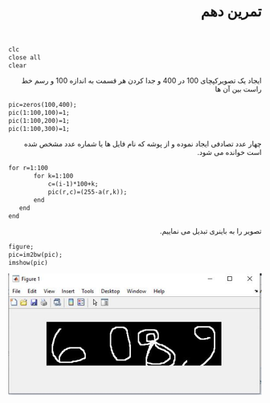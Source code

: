 <div dir = "rtl">
<h1> تمرین دهم</h1>

<br/>
</div>

````
clc
close all
clear
````
<div dir = "rtl">

  ایجاد یک تصویرکپچای 100 در 400  و جدا کردن هر قسمت به اندازه 100 و رسم خط راست بین آن ها
</div>

````
pic=zeros(100,400);
pic(1:100,100)=1;
pic(1:100,200)=1;
pic(1:100,300)=1;
````

<div dir = "rtl">
چهار عدد تصادفی ایجاد نموده و از پوشه که نام فایل ها یا شماره عدد مشخص شده است خوانده می شود.
</div>


````
for r=1:100
       for k=1:100
           c=(i-1)*100+k;
           pic(r,c)=(255-a(r,k));
       end    
   end
end

````

<div dir = "rtl">
تصویر را به باینری تبدیل می نماییم.

</div>

````
figure;
pic=im2bw(pic);
imshow(pic)
````

![خروجی](assets/Capture.JPG)
